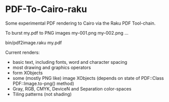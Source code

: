 # PDF-To-Cairo-raku

Some experimental PDF rendering to Cairo via the Raku PDF Tool-chain.

To burst my.pdf to PNG images my-001.png my-002.png ...

bin/pdf2image.raku my.pdf

Current renders:
- basic text, including fonts, word and character spacing
- most drawing and graphics operators
- form XObjects
- some (mostly PNG like) image XObjects (depends on state
  of PDF::Class PDF::Image.to-png() method)
- Gray, RGB, CMYK, DeviceN and Separation color-spaces
- Tiling patterns (not shading)
